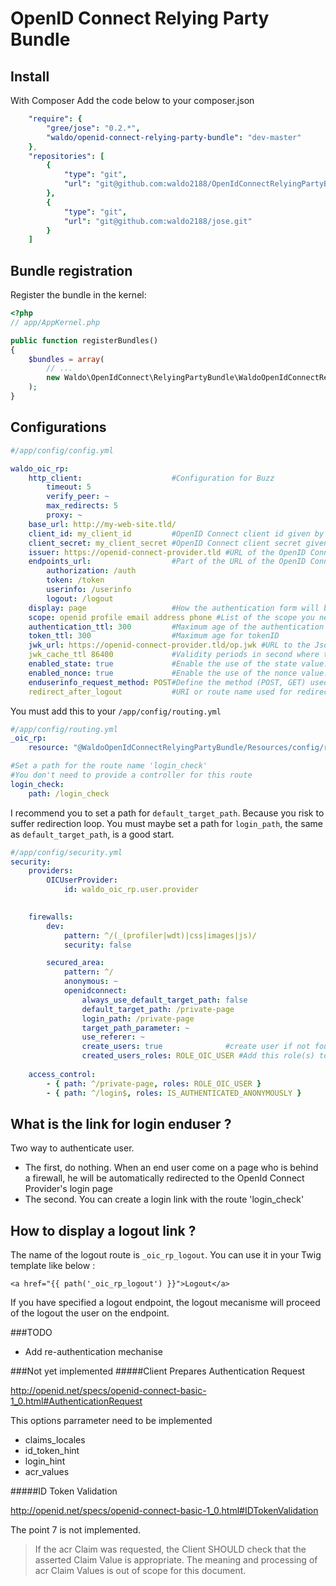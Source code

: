 OpenID Connect Relying Party Bundle
===================================

## Install
With Composer
Add the code below to your composer.json
```yaml
    "require": {
        "gree/jose": "0.2.*",
        "waldo/openid-connect-relying-party-bundle": "dev-master"
    },
    "repositories": [
        {
            "type": "git",
            "url": "git@github.com:waldo2188/OpenIdConnectRelyingPartyBundle.git"
        },
        {
            "type": "git",
            "url": "git@github.com:waldo2188/jose.git"
        }
    ]
```

## Bundle registration

Register the bundle in the kernel:

``` php
<?php
// app/AppKernel.php

public function registerBundles()
{
    $bundles = array(
        // ...
        new Waldo\OpenIdConnect\RelyingPartyBundle\WaldoOpenIdConnectRelyingPartyBundle(),
    );
}
```

## Configurations
```yaml
#/app/config/config.yml

waldo_oic_rp:
    http_client:                    #Configuration for Buzz
        timeout: 5
        verify_peer: ~
        max_redirects: 5
        proxy: ~
    base_url: http://my-web-site.tld/
    client_id: my_client_id         #OpenID Connect client id given by the OpenId Connect Provider
    client_secret: my_client_secret #OpenID Connect client secret given by the OpenId Connect Provider
    issuer: https://openid-connect-provider.tld #URL of the OpenID Connect Provider
    endpoints_url:                  #Part of the URL of the OpenID Connect Provider
        authorization: /auth
        token: /token
        userinfo: /userinfo
        logout: /logout
    display: page                   #How the authentication form will be display to the enduser
    scope: openid profile email address phone #List of the scope you need
    authentication_ttl: 300         #Maximum age of the authentication
    token_ttl: 300                  #Maximum age for tokenID
    jwk_url: https://openid-connect-provider.tld/op.jwk #URL to the Json Web Key of OpenID Connect Provider
    jwk_cache_ttl 86400             #Validity periods in second where the JWK store in cache is valid
    enabled_state: true             #Enable the use of the state value. This is useful for mitigate replay attack
    enabled_nonce: true             #Enable the use of the nonce value. This is useful for mitigate replay attack
    enduserinfo_request_method: POST#Define the method (POST, GET) used to request the Enduserinfo Endpoint of the OIDC Provider
    redirect_after_logout           #URI or route name used for redirect user after a logout
```

You must add this to your `/app/config/routing.yml`
```yaml
#/app/config/routing.yml
_oic_rp:
    resource: "@WaldoOpenIdConnectRelyingPartyBundle/Resources/config/routing.yml"

#Set a path for the route name 'login_check'
#You don't need to provide a controller for this route
login_check:
    path: /login_check
```


I recommend you to set a path for `default_target_path`. Because you risk to 
suffer redirection loop.
You must maybe set a path for `login_path`, the same as `default_target_path`, 
is a good start.
```yaml
#/app/config/security.yml
security:
    providers:
        OICUserProvider: 
            id: waldo_oic_rp.user.provider
            

    firewalls:
        dev:
            pattern: ^/(_(profiler|wdt)|css|images|js)/
            security: false

        secured_area:
            pattern: ^/
            anonymous: ~
            openidconnect:
                always_use_default_target_path: false
                default_target_path: /private-page
                login_path: /private-page
                target_path_parameter: ~
                use_referer: ~
                create_users: true              #create user if not found
                created_users_roles: ROLE_OIC_USER #Add this role(s) to new User
    
    access_control:
        - { path: ^/private-page, roles: ROLE_OIC_USER }
        - { path: ^/login$, roles: IS_AUTHENTICATED_ANONYMOUSLY }
```


What is the link for login enduser ?
------------------------------------
Two way to authenticate user.
- The first, do nothing. When an end user come on a page who is behind a firewall,
he will be automatically  redirected to the OpenId Connect Provider's login page
- The second. You can create a login link with the route 'login_check'


How to display a logout link ?
------------------------------
The name of the logout route is `_oic_rp_logout`. You can use it in your Twig template like below : 

```twig
<a href="{{ path('_oic_rp_logout') }}">Logout</a>
```
If you have specified a logout endpoint, the logout mecanisme will proceed of the logout the user on the endpoint.


###TODO
 - Add re-authentication mechanise

###Not yet implemented
#####Client Prepares Authentication Request

http://openid.net/specs/openid-connect-basic-1_0.html#AuthenticationRequest

This options parrameter need to be implemented
 - claims_locales
 - id_token_hint
 - login_hint
 - acr_values


#####ID Token Validation 

http://openid.net/specs/openid-connect-basic-1_0.html#IDTokenValidation

The point 7 is not implemented.
> If the acr Claim was requested, the Client SHOULD check that the asserted Claim 
> Value is appropriate. The meaning and processing of acr Claim Values is out of 
> scope for this document.

